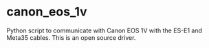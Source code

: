 # canon_eos_1v
Python script to communicate with Canon EOS 1V with the ES-E1 and Meta35 cables. This is an open source driver.
